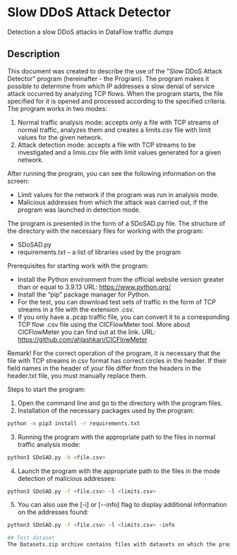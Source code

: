 # Slow DDoS Attack Detector
Detection a slow DDoS attacks in DataFlow traffic dumps

## Description
This document was created to describe the use of the "Slow DDoS Attack Detector" program (hereinafter - the Program). The program makes it possible to determine from which IP addresses a slow denial of service attack occurred by analyzing TCP flows.
When the program starts, the file specified for it is opened and processed according to the specified criteria. The program works in two modes:
1. Normal traffic analysis mode: accepts only a file with TCP streams of normal traffic, analyzes them and creates a limits.csv file with limit values for the given network.
2. Attack detection mode: accepts a file with TCP streams to be investigated and a limis.csv file with limit values generated for a given network.

After running the program, you can see the following information on the screen:
* Limit values for the network if the program was run in analysis mode.
* Malicious addresses from which the attack was carried out, if the program was launched in detection mode.
 
The program is presented in the form of a SDoSAD.py file.
The structure of the directory with the necessary files for working with the program:
* SDoSAD.py
* requirements.txt – a list of libraries used by the program

Prerequisites for starting work with the program:
* Install the Python environment from the official website version greater than or equal to 3.9.13 URL: https://www.python.org/
* Install the “pip” package manager for Python.
* For the test, you can download test sets of traffic in the form of TCP streams in a file with the extension .csv.
* If you only have a .pcap traffic file, you can convert it to a corresponding TCP flow .csv file using the CICFlowMeter tool. More about CICFlowMeter
you can find out at the link. URL: https://github.com/ahlashkari/CICFlowMeter

Remark! For the correct operation of the program, it is necessary that the file with TCP streams in csv format has correct circles in the header. If their field names in the header of your file differ from the headers in the header.txt file, you must manually replace them.

Steps to start the program:
1. Open the command line and go to the directory with the program files.
2. Installation of the necessary packages used by the program: 
```bash
python -m pip3 install -r requirements.txt
```
3. Running the program with the appropriate path to the files in normal traffic analysis mode:
```bash
python3 SDoSAD.py -b <file.csv>
```
4. Launch the program with the appropriate path to the files in the mode
detection of malicious addresses:
```bash
python3 SDoSAD.py -f <file.csv> -l <limits.csv>
```
5. You can also use the [-i] or [--info] flag to display additional information on the addresses found:
```bash
python3 SDoSAD.py -f <file.csv> -l <limits.csv> -info

## Test dataset
The Datasets.zip archive contains files with datasets on which the program was tested. It includes normal traffic and normal+malicious
```
